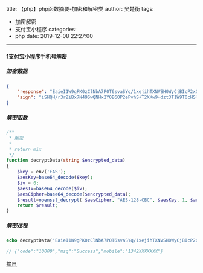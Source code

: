 title: 【php】php函数摘要-加密和解密类
author: 吴楚衡
tags:
  - 加密解密
  - 支付宝小程序
categories:
  - php
date: 2019-12-08 22:27:00
---
#### 1支付宝小程序手机号解密
##### 加密数据
``` json
{
	"response": "EaieI1W9gPK0zClNbA7P0T6svaSYq/1xejihTXNVSH0WyCjBIcP2xOwaAevaYgb4aeQ5NNRQaqbZgVvfJKfaLQ==",
	"sign": "iSHQH/r3rZiBx7N49SwQNHx2Y0B6OP2ePvhS+T2XKw9+dzt3T1W9T0cHSldFlkczcdPQ05Pi/bEygsZxip6StCNEqse7ou/nXx9QOAVNoBgZfb4bmFJxOl8DYeuF8VKQy+NdxuvRGJFpmVynZtSNy31BfD4663IowMj80/pfnmLJCEKqoS2oHWtGRRM7oIFEdCH5IJKCsq79qxFEPwmQVid2uN0XuL/Rg+lKN9eAbTGcBttVZGaI11vGDEBUq9sNksVJXWUHofszCeD9jGz8pGoNvApRt8Swe2RnVtWcnQ+Zh+G105fPpp3RYNZBSBV9EJJ5la5IEv8KfAwjW7jGFg=="
}
```
##### 解密函数
``` php 
/**
 * 解密
 *
 * return mix
 */
function decryptData(string $encrypted_data)
{
    $key = env('EAS');
    $aesKey=base64_decode($key);
    $iv = 0;
    $aesIV=base64_decode($iv);
    $aesCipher=base64_decode($encrypted_data);
    $result=openssl_decrypt( $aesCipher, "AES-128-CBC", $aesKey, 1, $aesIV);
    return $result;
}

```
##### 解密过程

``` php
echo decryptData('EaieI1W9gPK0zClNbA7P0T6svaSYq/1xejihTXNVSH0WyCjBIcP2xOwaAevaYgb4aeQ5NNRQaqbZgVvfJKfaLQ==');

// {"code":"10000","msg":"Success","mobile":"1342XXXXXXX"}
```
[摘自](https://blog.csdn.net/diandianxiyu_geek/article/details/86250490)